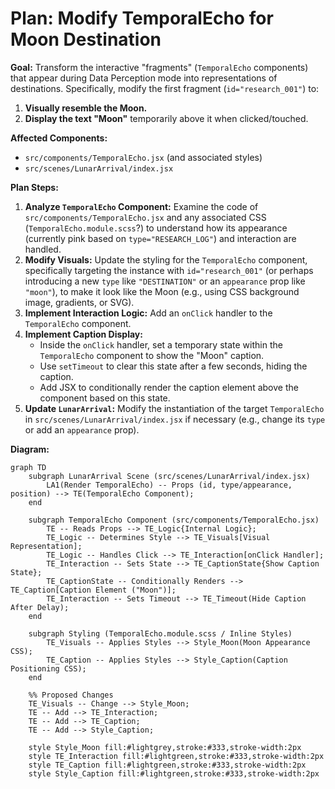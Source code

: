 # Plan: Modify TemporalEcho for Moon Destination

**Goal:** Transform the interactive "fragments" (`TemporalEcho` components) that appear during Data Perception mode into representations of destinations. Specifically, modify the first fragment (`id="research_001"`) to:

1.  **Visually resemble the Moon.**
2.  **Display the text "Moon"** temporarily above it when clicked/touched.

**Affected Components:**

*   `src/components/TemporalEcho.jsx` (and associated styles)
*   `src/scenes/LunarArrival/index.jsx`

**Plan Steps:**

1.  **Analyze `TemporalEcho` Component:** Examine the code of `src/components/TemporalEcho.jsx` and any associated CSS (`TemporalEcho.module.scss`?) to understand how its appearance (currently pink based on `type="RESEARCH_LOG"`) and interaction are handled.
2.  **Modify Visuals:** Update the styling for the `TemporalEcho` component, specifically targeting the instance with `id="research_001"` (or perhaps introducing a new `type` like `"DESTINATION"` or an `appearance` prop like `"moon"`), to make it look like the Moon (e.g., using CSS background image, gradients, or SVG).
3.  **Implement Interaction Logic:** Add an `onClick` handler to the `TemporalEcho` component.
4.  **Implement Caption Display:**
    *   Inside the `onClick` handler, set a temporary state within the `TemporalEcho` component to show the "Moon" caption.
    *   Use `setTimeout` to clear this state after a few seconds, hiding the caption.
    *   Add JSX to conditionally render the caption element above the component based on this state.
5.  **Update `LunarArrival`:** Modify the instantiation of the target `TemporalEcho` in `src/scenes/LunarArrival/index.jsx` if necessary (e.g., change its `type` or add an `appearance` prop).

**Diagram:**

```mermaid
graph TD
    subgraph LunarArrival Scene (src/scenes/LunarArrival/index.jsx)
        LA1(Render TemporalEcho) -- Props (id, type/appearance, position) --> TE(TemporalEcho Component);
    end

    subgraph TemporalEcho Component (src/components/TemporalEcho.jsx)
        TE -- Reads Props --> TE_Logic{Internal Logic};
        TE_Logic -- Determines Style --> TE_Visuals[Visual Representation];
        TE_Logic -- Handles Click --> TE_Interaction[onClick Handler];
        TE_Interaction -- Sets State --> TE_CaptionState{Show Caption State};
        TE_CaptionState -- Conditionally Renders --> TE_Caption[Caption Element ("Moon")];
        TE_Interaction -- Sets Timeout --> TE_Timeout(Hide Caption After Delay);
    end

    subgraph Styling (TemporalEcho.module.scss / Inline Styles)
        TE_Visuals -- Applies Styles --> Style_Moon(Moon Appearance CSS);
        TE_Caption -- Applies Styles --> Style_Caption(Caption Positioning CSS);
    end

    %% Proposed Changes
    TE_Visuals -- Change --> Style_Moon;
    TE -- Add --> TE_Interaction;
    TE -- Add --> TE_Caption;
    TE -- Add --> Style_Caption;

    style Style_Moon fill:#lightgrey,stroke:#333,stroke-width:2px
    style TE_Interaction fill:#lightgreen,stroke:#333,stroke-width:2px
    style TE_Caption fill:#lightgreen,stroke:#333,stroke-width:2px
    style Style_Caption fill:#lightgreen,stroke:#333,stroke-width:2px